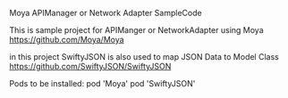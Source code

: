 Moya APIManager or Network Adapter SampleCode

This is sample project for APIManger or NetworkAdapter using Moya https://github.com/Moya/Moya 

in this project SwiftyJSON is also used to map JSON Data to Model Class https://github.com/SwiftyJSON/SwiftyJSON

Pods to be installed:
pod 'Moya'
pod 'SwiftyJSON'
